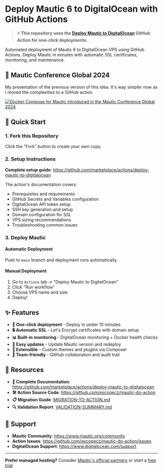 # Deploy Mautic 6 to DigitalOcean with GitHub Actions

> **⚡ This repository uses the [Deploy Mautic to DigitalOcean](https://github.com/marketplace/actions/deploy-mautic-to-digitalocean) GitHub Action for one-click deployments.**

Automated deployment of Mautic 6 to DigitalOcean VPS using GitHub Actions. Deploy Mautic in minutes with automatic SSL certificates, monitoring, and maintenance.

## 🎥 Mautic Conference Global 2024 

My presentation of the previous version of this idea. It's way simpler now as I moved the complexities to a GitHub action.

[![Docker Compose for Mautic introduced in the Mautic Conference Global 2024](https://github.com/user-attachments/assets/7841185f-5137-4130-9f23-6871606f4c7d)](https://www.youtube.com/watch?v=lzyjbUKZZlY)

## 🚀 Quick Start

### 1. Fork this Repository
Click the "Fork" button to create your own copy.

### 2. Setup Instructions
**Complete setup guide**: https://github.com/marketplace/actions/deploy-mautic-to-digitalocean

The action's documentation covers:
- Prerequisites and requirements
- GitHub Secrets and Variables configuration  
- DigitalOcean API token setup
- SSH key generation and setup
- Domain configuration for SSL
- VPS sizing recommendations
- Troubleshooting common issues

### 3. Deploy Mautic

#### Automatic Deployment
Push to `main` branch and deployment runs automatically.

#### Manual Deployment
1. Go to `Actions` tab → "Deploy Mautic to DigitalOcean"
2. Click "Run workflow" 
3. Choose VPS name and size
4. Deploy!

## ✨ Features

- **🚀 One-click deployment** - Deploy in under 10 minutes
- **🔒 Automatic SSL** - Let's Encrypt certificates with domain setup
- **📊 Built-in monitoring** - DigitalOcean monitoring + Docker health checks
- **🔄 Easy updates** - Update Mautic version and redeploy
- **🎨 Extensible** - Custom themes and plugins via Composer
- **👥 Team-friendly** - GitHub collaboration and audit trail

## 🔗 Resources

- **📖 Complete Documentation**: https://github.com/marketplace/actions/deploy-mautic-to-digitalocean
- **🛠️ Action Source Code**: https://github.com/escopecz/mautic-do-action
- **📋 Migration Guide**: [MIGRATION-TO-ACTION.md](MIGRATION-TO-ACTION.md)
- **🔍 Validation Report**: [VALIDATION-SUMMARY.md](VALIDATION-SUMMARY.md)

## 💬 Support

- **Mautic Community**: https://www.mautic.org/community
- **Action Issues**: https://github.com/escopecz/mautic-do-action/issues
- **DigitalOcean Support**: https://www.digitalocean.com/support

---

**Prefer managed hosting?** Consider [Mautic's official partners](https://www.mautic.org/mautic-partners) or start a [free trial](https://m.mautic.org/mautic-start-your-trial).

